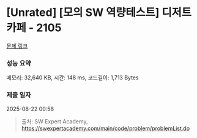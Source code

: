 # [Unrated] [모의 SW 역량테스트] 디저트 카페 - 2105 

[문제 링크](https://swexpertacademy.com/main/code/problem/problemDetail.do?contestProbId=AV5VwAr6APYDFAWu) 

### 성능 요약

메모리: 32,640 KB, 시간: 148 ms, 코드길이: 1,713 Bytes

### 제출 일자

2025-08-22 00:58



> 출처: SW Expert Academy, https://swexpertacademy.com/main/code/problem/problemList.do